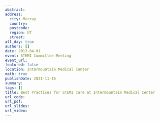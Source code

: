 ```yaml
---
abstract: 
address:
  city: Murray
  country:
  postcode: 
  region: UT
  street: 
all_day: true
authors: []
date: 2013-04-01
event: STEMI Committee Meeting
event_url: 
featured: false
location: Intermountain Medical Center
math: true
publishDate: 2021-11-15
summary: 
tags: []
title: Best Practices for STEMI care at Intermountain Medical Center
url_code: 
url_pdf: 
url_slides: 
url_video: 
---
```

